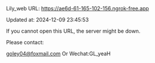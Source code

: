 Lily_web URL: https://ae6d-61-165-102-156.ngrok-free.app

Updated at: 2024-12-09 23:45:53

If you cannot open this URL, the server might be down.

Please contact: 

goley04@foxmail.com Or Wechat:GL_yeaH